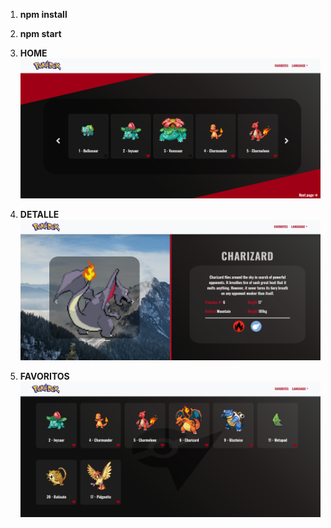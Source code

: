 1. **npm install**
2. **npm start**


3. **HOME**
![](/public/img/screenshots/home.png)

3. **DETALLE**
![](/public/img/screenshots/detalle.png)

3. **FAVORITOS**
![](/public/img/screenshots/favoritos.png)


